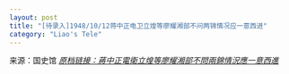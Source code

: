 ```yaml
---
layout: post
title: "[待录入]1948/10/12蒋中正电卫立煌等廖耀湘部不问两锦情况应一意西进"
category: "Liao's Tele"
---
```

来源：国史馆 [*原档链接：蔣中正電衛立煌等廖耀湘部不問兩錦情況應一意西進*](https://ahonline.drnh.gov.tw/index.php?act=Display/image/58859943Dsx4Ss#60J)
